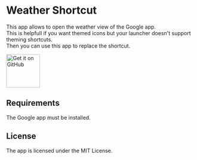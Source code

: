 # Weather Shortcut

This app allows to open the weather view of the Google app. <br>
This is helpfull if you want themed icons but your launcher doesn't support theming shortcuts. <br>
Then you can use this app to replace the shortcut. 

[<img src="https://camo.githubusercontent.com/35b4ec18c762358fb784f9e973f77cf6eb596f2240e69a4c6c093a836655d889/68747470733a2f2f692e6962622e636f2f71306d6463345a2f6765742d69742d6f6e2d6769746875622e706e67" alt="Get it on GitHub" height="90">](https://github.com/Kaiserdragon2/WeatherShortcut/releases)

## Requirements

The Google app must be installed.

## License
The app is licensed under the MIT License.